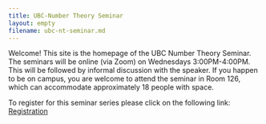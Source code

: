 ```yaml
---
title: UBC-Number Theory Seminar
layout: empty
filename: ubc-nt-seminar.md
--- 
```


Welcome! This site is the homepage of the UBC Number Theory Seminar.
The seminars will be online (via Zoom) on Wednesdays 3:00PM-4:00PM.
This will be followed by informal discussion with the speaker.
If you happen to be on campus, you are welcome to attend the seminar in Room 126, which can accommodate approximately 18 people with space.

To register for this seminar series please click on the following link: [Registration](https://ubc.zoom.us/meeting/register/u5Yrfu2sqTkoH9AqIzq7m7896a2yg2A6BlSe)
